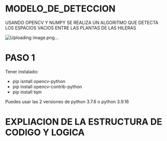 # MODELO_DE_DETECCION
USANDO OPENCV Y NUMPY SE REALIZA UN ALGORITMO QUE DETECTA LOS ESPACIOS VACIOS ENTRE LAS PLANTAS DE LAS HILERAS

![Uploading image.png…]()

# PASO 1 
Tener instalado: 
 - pip isntall opencv-python
 - pip install opencv-contrib-python
 - pip install tqm

Puedes usar las 2 versiones de python 3.7.6 o python 3.9.16

# EXPLIACION DE LA ESTRUCTURA DE CODIGO Y LOGICA

